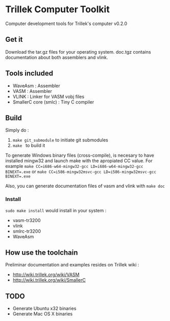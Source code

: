 # Trillek Computer Toolkit
Computer development tools for Trillek's computer v0.2.0

## Get it

Download the tar.gz files for your operating system. doc.tgz contains
documentation about both assemblers and vlink.

## Tools included

- WaveAsm : Assembler
- VASM : Assembler
- VLINK : Linker for VASM vobj files
- SmallerC core (smlc) : Tiny C compiler 

## Build
Simply do :
1. ```make git_submodule``` to initiate git submodules
2. ```make ``` to build it

To generate Windows binary files (cross-compile), is necesary to have installed
mingw32 and launch make with the apropiated CC value. For example
```make CC=i686-w64-mingw32-gcc LD=i686-w64-mingw32-gcc BINEXT=.exe``` or ```make CC=i586-mingw32msvc-gcc LD=i586-mingw32msvc-gcc BINEXT=.exe```

Also, you can generate documentation files of vasm and vlink with ```make doc```

### Install
```sudo make install``` would install in your system :

- vasm-tr3200
- vlink
- smlrc-tr3200
- WaveAsm

## How use the toolchain
Preliminar documentation and examples resides on Trillek wiki :

- http://wiki.trillek.org/wiki/VASM
- http://wiki.trillek.org/wiki/SmallerC

## TODO

- Generate Ubuntu x32 binaries
- Generate Mac OS X binaries

